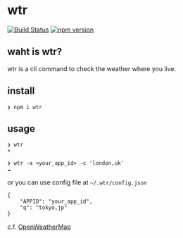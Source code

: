 # wtr

[![Build Status](https://travis-ci.com/bassaer/wtr.svg?branch=master)](https://travis-ci.com/bassaer/wtr)
[![npm version](https://badge.fury.io/js/wtr.svg)](https://badge.fury.io/js/wtr)

## waht is wtr?
wtr is a cli command to check the weather where you live.

## install
```
❯ npm i wtr
```

## usage

```
❯ wtr
☀️

❯ wtr -a <your_app_id> -c 'london,uk'
☁️
```

or you can use config file at `~/.wtr/config.json`

```
{
    "APPID": "your_app_id",
    "q": "tokyo,jp"
}
```

c.f. [OpenWeatherMap](https://openweathermap.org/current)

